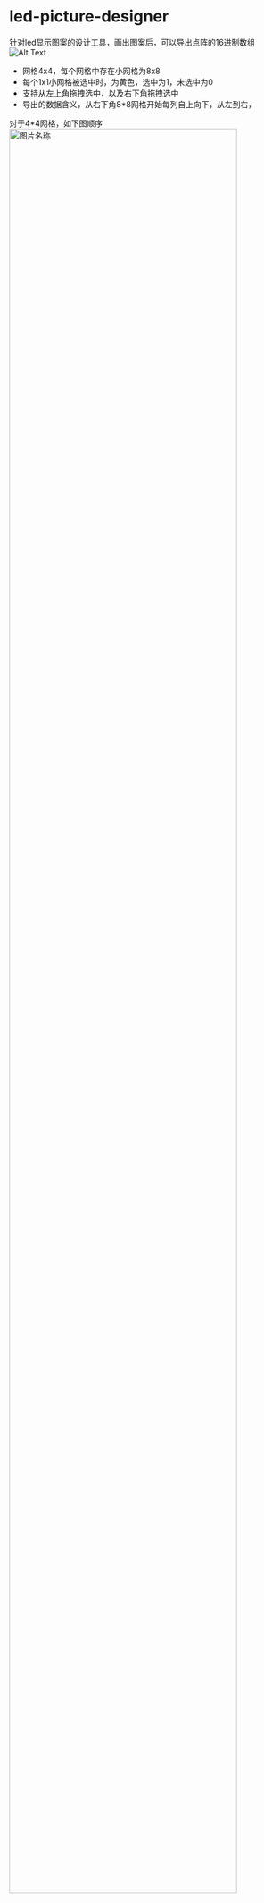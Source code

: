 # led-picture-designer
针对led显示图案的设计工具，画出图案后，可以导出点阵的16进制数组
![Alt Text](https://img2020.cnblogs.com/blog/1011634/202005/1011634-20200509153612759-873710828.gif) 


- 网格4x4，每个网格中存在小网格为8x8 
- 每个1x1小网格被选中时，为黄色，选中为1，未选中为0
- 支持从左上角拖拽选中，以及右下角拖拽选中
- 导出的数据含义，从右下角8*8网格开始每列自上向下，从左到右，

对于4*4网格，如下图顺序
<img src="https://img2020.cnblogs.com/blog/1011634/202005/1011634-20200508185725296-633936721.png" width = "90%" height = "90%" alt="图片名称" />

